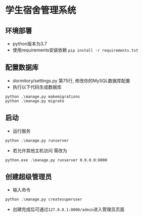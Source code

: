 # 学生宿舍管理系统
## 环境部署
- python版本为3.7
- 使用requirements安装依赖
``` pip install -r requirements.txt ```
## 配置数据库 
- dormitory/settings.py 第75行, 修改你的MySQL数据库配置
- 执行以下代码生成数据库
```
python .\manage.py makemigrations
python .\manage.py migrate
```
## 启动
- 运行服务
```
python .\manage.py runserver
```
- 若允许其他主机访问 需改为
```
python.exe .\manage.py runserver 0.0.0.0:8000
```

## 创建超级管理员

- 输入命令

```
python .\manage.py createsuperuser
```

- 创建完成后可通过`127.0.0.1:8000/admin`进入管理员页面
